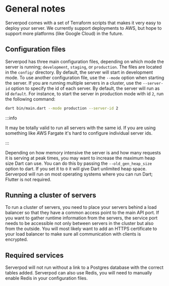 # General notes
Serverpod comes with a set of Terraform scripts that makes it very easy to deploy your server. We currently support deployments to AWS, but hope to support more platforms (like Google Cloud) in the future.

## Configuration files
Serverpod has three main configuration files, depending on which mode the server is running; `development`, `staging`, or `production`. The files are located in the `config/` directory. By default, the server will start in development mode. To use another configuration file, use the `--mode` option when starting the server. If you are running multiple servers in a cluster, use the `--server-id` option to specify the id of each server. By default, the server will run as id `default`. For instance, to start the server in production mode with id `2`, run the following command:

```bash
dart bin/main.dart --mode production --server-id 2
```

:::info

It may be totally valid to run all servers with the same id. If you are using something like AWS Fargate it's hard to configure individual server ids.

:::

Depending on how memory intensive the server is and how many requests it is serving at peak times, you may want to increase the maximum heap size Dart can use. You can do this by passing the `--old_gen_heap_size` option to dart. If you set it to `0` it will give Dart unlimited heap space. Serverpod will run on most operating systems where you can run Dart; Flutter is not required.

## Running a cluster of servers
To run a cluster of servers, you need to place your servers behind a load balancer so that they have a common access point to the main API port. If you want to gather runtime information from the servers, the service port needs to be accessible not only between servers in the cluster but also from the outside. You will most likely want to add an HTTPS certificate to your load balancer to make sure all communication with clients is encrypted.

## Required services
Serverpod will not run without a link to a Postgres database with the correct tables added. Serverpod can also use Redis, you will need to manually enable Redis in your configuration files.
